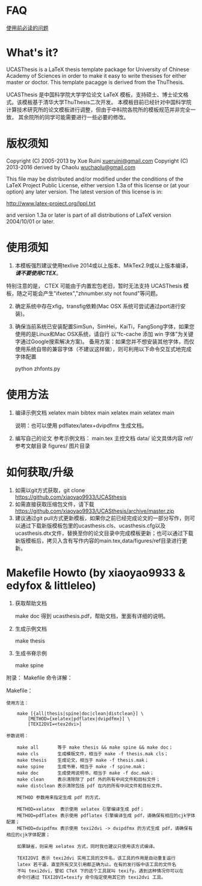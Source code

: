 FAQ
===
[使用前必读的问题](https://github.com/xiaoyao9933/UCASthesis/wiki)

What's it?
==========

UCASThesis is a LaTeX thesis template package for University of Chinese Academy of Sciences in order to
make it easy to write thesises for either master or doctor. This template pacagge is derived from the 
ThuThesis.

UCASThesis 是中国科学院大学学位论文 LaTeX 模板，支持硕士、博士论文格式。该模板基于清华大学ThuThesis二次开发。
本模板目前已经针对中国科学院计算技术研究所的论文模板进行调整，但由于中科院各院所的模板规范并非完全一致，
其余院所的同学可能需要进行一些必要的修改。

版权须知
========
Copyright (C) 2005-2013 by Xue Ruini <xueruini@gmail.com>
Copyright (C) 2013-2016 derived by Chaolu <wuchaolu@gmail.com>

This file may be distributed and/or modified under the
conditions of the LaTeX Project Public License, either version 1.3a
of this license or (at your option) any later version.
The latest version of this license is in:

http://www.latex-project.org/lppl.txt

and version 1.3a or later is part of all distributions of LaTeX
version 2004/10/01 or later.

使用须知
========

1. 本模板强烈建议使用texlive 2014或以上版本、MikTex2.9或以上版本编译，***请不要使用CTEX***。
  
  特别注意的是， CTEX 可能由于内置宏包老旧，暂时无法支持 UCASThesis 模板，随之可能会产生"ifxetex","zhnumber.sty not found"等问题。

2. 确定系统中存在xfig，transfig依赖(Mac OSX 系统可尝试通过port进行安装)。

3. 确保当前系统已安装配置SimSun，SimHei，KaiTi，FangSong字体，如果您使用的是Linux和Mac OSX系统，请自行
以“fc-cache 添加 win 字体”为关键字通过Google搜索解决方案)。
备用方案：如果您并不想安装其他字体，而仅使用系统自带的兼容字体（不建议这样做），则可利用以下命令交互式地完成字体配置

    python zhfonts.py

使用方法
========
1. 编译示例文档
   xelatex main
   bibtex main
   xelatex main
   xelatex main

   说明：也可以使用 pdflatex/latex+dvipdfmx 生成文档。

2. 编写自己的论文
   参考示例文档：
     main.tex   主控文档
     data/      论文具体内容
     ref/       参考文献目录
     figures/   图片目录
   

如何获取/升级
=============
1. 如需以git方式获取，git clone https://github.com/xiaoyao9933/UCASthesis
2. 如需直接获取压缩包文件，请下载 https://github.com/xiaoyao9933/UCASthesis/archive/master.zip
3. 建议通过git pull方式更新模板，如果你之前已经完成论文的一部分写作，则可以通过下载新版模板包里的ucasthesis.cls、ucasthesis.cfg以及ucasthesis.dtx文件，替换至你的论文目录中完成模板更新；也可以通过下载新版模板后，拷贝入含有写作内容的main.tex,data/figures/ref目录进行更新。


Makefile Howto (by xiaoyao9933 & edyfox & littleleo)
====================================================
1. 获取帮助文档

   make doc   得到 ucasthesis.pdf，帮助文档，里面有详细的说明。

2. 生成示例文档

   make thesis

3. 生成书脊示例   

   make spine

附录： Makefile 命令详解：

Makefile：

    使用方法：

        make [{all|thesis|spine|doc|clean|distclean}] \
            [METHOD={xelatex|pdflatex|dvipdfmx}] \
            [TEXI2DVI=<tex2dvi>]

    参数说明：

        make all       等于 make thesis && make spine && make doc；
        make cls       生成模板文件，相当于 make -f thesis.mak cls；
        make thesis    生成论文，相当于 make -f thesis.mak；
        make spine     生成书脊，相当于 make -f spine.mak；
        make doc       生成使用说明书，相当于 make -f doc.mak；
        make clean     表示清除除了 pdf 外的所有中间文件和目标文件；
        make distclean 表示清除包括 pdf 在内的所有中间文件和目标文件。

        METHOD 参数用来指定生成 pdf 的方式，

        METHOD=xelatex  表示使用 xelatex 引擎编译生成 pdf；
        METHOD=pdflatex 表示使用 pdflatex 引擎编译生成 pdf，请确保有相应的cjk字体配置；
        METHOD=dvipdfmx 表示使用 texi2dvi -> dvipdfmx 的方式生成 pdf，请确保有相应的cjk字体配置；

        如果缺省，则采用 xelatex 方式，同时我也建议只使用该方式编译。

        TEXI2DVI 表示 texi2dvi 实用工具的文件名，该工具的作用是自动重复运行
        latex 若干遍，直至所有交叉引用都正确为止。在有的发行版中该工具的文件名
        不叫 texi2dvi，譬如 CTeX 下的这个工具就叫 texify。遇到这种情况你可以在
        命令行通过 TEXI2DVI=texify 命令指定使用其它的 texi2dvi 工具。


